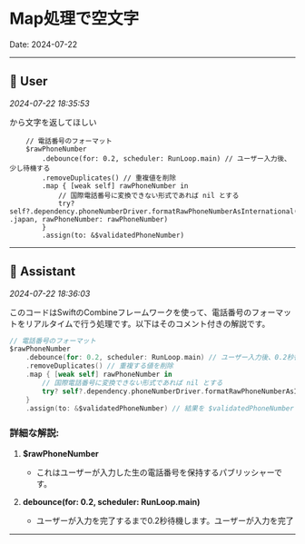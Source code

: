 # Map処理で空文字

Date: 2024-07-22

---

## 👤 User
*2024-07-22 18:35:53*

から文字を返してほしい

        // 電話番号のフォーマット
        $rawPhoneNumber
            .debounce(for: 0.2, scheduler: RunLoop.main) // ユーザー入力後、少し待機する
            .removeDuplicates() // 重複値を削除
            .map { [weak self] rawPhoneNumber in
                // 国際電話番号に変換できない形式であれば nil とする
                try? self?.dependency.phoneNumberDriver.formatRawPhoneNumberAsInternational(country: .japan, rawPhoneNumber: rawPhoneNumber)
            }
            .assign(to: &$validatedPhoneNumber)

---

## 🤖 Assistant
*2024-07-22 18:36:03*

このコードはSwiftのCombineフレームワークを使って、電話番号のフォーマットをリアルタイムで行う処理です。以下はそのコメント付きの解説です。

```swift
// 電話番号のフォーマット
$rawPhoneNumber
    .debounce(for: 0.2, scheduler: RunLoop.main) // ユーザー入力後、0.2秒待機する
    .removeDuplicates() // 重複する値を削除
    .map { [weak self] rawPhoneNumber in
        // 国際電話番号に変換できない形式であれば nil とする
        try? self?.dependency.phoneNumberDriver.formatRawPhoneNumberAsInternational(country: .japan, rawPhoneNumber: rawPhoneNumber)
    }
    .assign(to: &$validatedPhoneNumber) // 結果を $validatedPhoneNumber に割り当てる
```

### 詳細な解説:

1. **$rawPhoneNumber**
    - これはユーザーが入力した生の電話番号を保持するパブリッシャーです。

2. **debounce(for: 0.2, scheduler: RunLoop.main)**
    - ユーザーが入力を完了するまで0.2秒待機します。ユーザーが入力を完了

---
